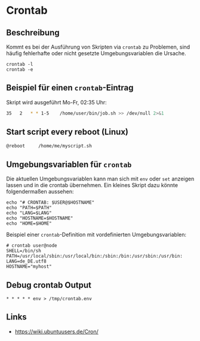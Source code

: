 # Crontab

## Beschreibung

Kommt es bei der Ausführung von Skripten via `crontab` zu Problemen, sind häufig fehlerhafte oder nicht gesetzte Umgebungsvariablen die Ursache.

```
crontab -l
crontab -e
```

## Beispiel für einen `crontab`-Eintrag

Skript wird ausgeführt Mo-Fr, 02:35 Uhr:

```sh
35   2   * * 1-5    /home/user/bin/job.sh >> /dev/null 2>&1
```

## Start script every reboot (Linux)

```sh
@reboot     /home/me/myscript.sh
```

## Umgebungsvariablen für `crontab`

Die aktuellen Umgebungsvariablen kann man sich mit `env` oder `set` anzeigen lassen und in die crontab übernehmen. Ein kleines Skript dazu könnte folgendermaßen aussehen:

```
echo "# CRONTAB: $USER@$HOSTNAME"
echo "PATH=$PATH"
echo "LANG=$LANG"
echo "HOSTNAME=$HOSTNAME"
echo "HOME=$HOME"
```

Beispiel einer `crontab`-Definition mit vordefinierten Umgebungsvariablen:

```
# crontab user@node
SHELL=/bin/sh
PATH=/usr/local/sbin:/usr/local/bin:/sbin:/bin:/usr/sbin:/usr/bin:
LANG=de_DE.utf8
HOSTNAME="myhost"
```


## Debug crontab Output

```
* * * * * env > /tmp/crontab.env
```

## Links

- <https://wiki.ubuntuusers.de/Cron/>

